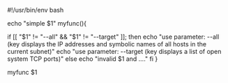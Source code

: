 #!/usr/bin/env bash

echo "simple $1"
myfunc(){

  if [[ "$1" != "--all" && "$1" != "--target" ]];
  then
    echo "use parameter: --all  (key displays the IP addresses and symbolic names of all hosts in the current subnet)"
    echo "use parameter: --target  (key displays a list of open system TCP ports)"
  else
    echo "invalid $1 and ...."
  fi
}

myfunc $1
